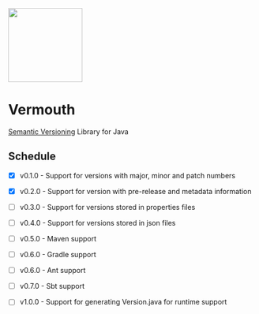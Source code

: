 <img width="150px" src="https://groceries.morrisons.com/productImages/217/217731011_0_640x640.jpg?identifier=7015836e8608de5c56e6a87c1f6613e6" />

# Vermouth
[Semantic Versioning](http://semver.org) Library for Java

## Schedule
  - [x] v0.1.0 - Support for versions with major, minor and patch numbers
  - [x] v0.2.0 - Support for version with pre-release and metadata information
  - [ ] v0.3.0 - Support for versions stored in properties files
  - [ ] v0.4.0 - Support for versions stored in json files
  - [ ] v0.5.0 - Maven support
  - [ ] v0.6.0 - Gradle support
  - [ ] v0.6.0 - Ant support
  - [ ] v0.7.0 - Sbt support
  - [ ] v1.0.0 - Support for generating Version.java for runtime support
  
